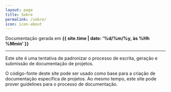 ```yaml
---
layout: page
title: Sobre
permalink: /sobre/
icon: icon-about
---
```


Documentação gerada em **{{ site.time | date: '%d/%m/%y, às %Hh %Mmin' }}**
___

Este site é uma tentativa de padronizar o processo de escrita, geração e submissão de documentação de projetos.

O código-fonte deste site pode ser usado como base para a criação de documentação específica de projetos. Ao mesmo tempo, este site pode prover guidelines para o processo de documentação.
